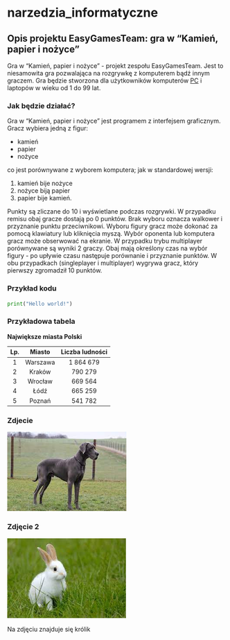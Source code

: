 # narzedzia_informatyczne

## Opis projektu EasyGamesTeam: gra w “Kamień, papier i nożyce”

Gra w “Kamień, papier i nożyce” - projekt zespołu EasyGamesTeam. Jest to niesamowita gra pozwalająca na rozgrywkę z komputerem bądź innym graczem. 
Gra będzie stworzona dla użytkowników komputerów [PC](https://pl.wikipedia.org/wiki/PC) i laptopów w wieku od 1 do 99 lat. 

### Jak będzie działać?
Gra w “Kamień, papier i nożyce” jest programem z interfejsem graficznym.
Gracz wybiera jedną z figur:
* kamień
* papier
* nożyce
  
co jest porównywane z wyborem komputera; jak w standardowej wersji:

1. kamień bije nożyce
1. nożyce biją papier
1. papier bije kamień. 

Punkty są zliczane do 10 i wyświetlane podczas rozgrywki. W przypadku remisu obaj gracze dostają po 0 punktów. Brak wyboru oznacza walkower i przyznanie punktu przeciwnikowi.
Wyboru figury gracz może dokonać za pomocą klawiatury lub kliknięcia myszą.
Wybór oponenta lub komputera gracz może obserwować na ekranie.
W przypadku trybu multiplayer porównywane są wyniki 2 graczy. Obaj mają określony czas na wybór figury - po upływie czasu następuje porównanie i przyznanie punktów.
W obu przypadkach (singleplayer i multiplayer) wygrywa gracz, który pierwszy zgromadził 10 punktów.

### Przykład kodu
```python
print("Hello world!")
```
### Przykładowa tabela

**Największe miasta Polski**

|Lp.|Miasto|Liczba ludności|
|:-:|:----:|:-------------:|
|1|Warszawa|1 864 679|
|2|Kraków|790 279|
|3|Wrocław|669 564
|4|Łódź|665 259|
|5|Poznań|541 782|

### Zdjecie 

![dog](animals/dog.jpeg)

### Zdjęcie 2

![rabbit](animals/rabbit.jpeg)

Na zdjęciu znajduje się królik